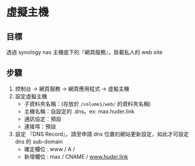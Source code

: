 # 虛擬主機

## 目標

透過 synology nas 主機底下的『網頁服務』，掛載私人的 web site

## 步驟

1. 控制台 -> 網頁服務 -> 網頁應用程式 -> 虛擬主機
2. 設定虛擬主機
	- 子資料夾名稱：(存放於 `/volume1/web/` 的資料夾名稱)
	- 主機名稱：自設定的 <sub-domainName>.dns。ex: max.huder.link
	- 通訊協定：預設
	- 連接埠：預設
3. 設定 『DNS Record』，請至申請 dns 位置的網站更新設定，如此才可設定 dns 的 sub-domain
	- 確定欄位 : www / A / <ip>
	- 新增欄位 : max / CNAME / www.huder.link
